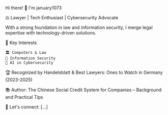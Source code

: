Hi there! 👋 I'm january1073

⚖️ Lawyer | Tech Enthusiast | Cybersecurity Advocate

With a strong foundation in law and information security, I merge legal expertise with technology-driven solutions.

🔹 Key Interests

    🏛 Computers & Law
    🔐 Information Security
    🤖 AI in Cybersecurity

🏆 Recognized by Handelsblatt & Best Lawyers: Ones to Watch in Germany (2023-2025)

📚 Author: The Chinese Social Credit System for Companies – Background and Practical Tips

📩 Let's connect: [...]
